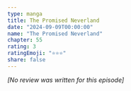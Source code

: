 ```yaml
---
type: manga
title: The Promised Neverland
date: "2024-09-09T00:00:00"
name: "The Promised Neverland"
chapter: 55
rating: 3
ratingEmoji: "⭐️⭐️⭐️"
share: false
---
```


_[No review was written for this episode]_